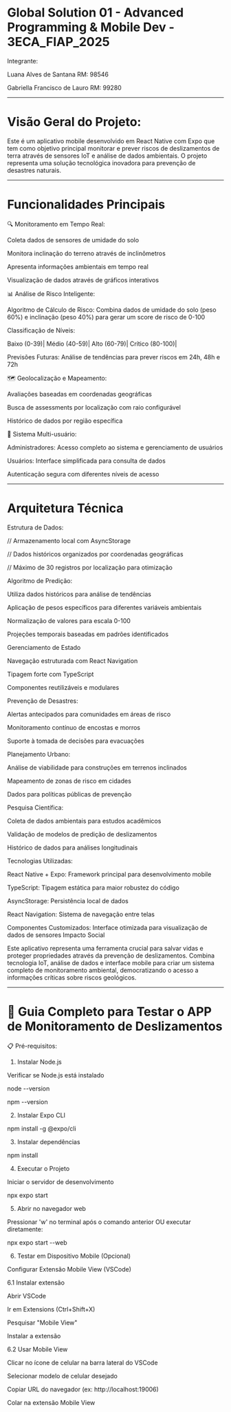 # Global Solution 01 - Advanced Programming & Mobile Dev - 3ECA_FIAP_2025 

Integrante:

Luana Alves de Santana RM: 98546


Gabriella Francisco de Lauro RM: 99280



________________________________________________________________


# Visão Geral do Projeto:

Este é um aplicativo mobile desenvolvido em React Native com Expo que tem como objetivo principal monitorar e prever riscos de deslizamentos de terra através de sensores IoT e análise de dados ambientais. O projeto representa uma solução tecnológica inovadora para prevenção de desastres naturais.

________________________________________________________________


# Funcionalidades Principais


🔍 Monitoramento em Tempo Real:

Coleta dados de sensores de umidade do solo

Monitora inclinação do terreno através de inclinômetros

Apresenta informações ambientais em tempo real

Visualização de dados através de gráficos interativos


📊 Análise de Risco Inteligente:

Algoritmo de Cálculo de Risco: Combina dados de umidade do solo (peso 60%) e inclinação (peso 40%) para gerar um score de risco de 0-100

Classificação de Níveis:

Baixo (0-39)|
Médio (40-59)|
Alto (60-79)|
Crítico (80-100)|

Previsões Futuras: Análise de tendências para prever riscos em 24h, 48h e 72h

🗺️ Geolocalização e Mapeamento:

Avaliações baseadas em coordenadas geográficas

Busca de assessments por localização com raio configurável

Histórico de dados por região específica

👥 Sistema Multi-usuário:

Administradores: Acesso completo ao sistema e gerenciamento de usuários

Usuários: Interface simplificada para consulta de dados

Autenticação segura com diferentes níveis de acesso

________________________________________________________________


# Arquitetura Técnica


Estrutura de Dados:

// Armazenamento local com AsyncStorage

// Dados históricos organizados por coordenadas geográficas

// Máximo de 30 registros por localização para otimização

Algoritmo de Predição:

Utiliza dados históricos para análise de tendências

Aplicação de pesos específicos para diferentes variáveis ambientais

Normalização de valores para escala 0-100

Projeções temporais baseadas em padrões identificados

Gerenciamento de Estado

Navegação estruturada com React Navigation

Tipagem forte com TypeScript

Componentes reutilizáveis e modulares

Prevenção de Desastres:

Alertas antecipados para comunidades em áreas de risco

Monitoramento contínuo de encostas e morros

Suporte à tomada de decisões para evacuações

Planejamento Urbano:

Análise de viabilidade para construções em terrenos inclinados

Mapeamento de zonas de risco em cidades

Dados para políticas públicas de prevenção

Pesquisa Científica:

Coleta de dados ambientais para estudos acadêmicos

Validação de modelos de predição de deslizamentos

Histórico de dados para análises longitudinais

Tecnologias Utilizadas:

React Native + Expo: Framework principal para desenvolvimento mobile

TypeScript: Tipagem estática para maior robustez do código

AsyncStorage: Persistência local de dados

React Navigation: Sistema de navegação entre telas

Componentes Customizados: Interface otimizada para visualização de dados de sensores
Impacto Social

Este aplicativo representa uma ferramenta crucial para salvar vidas e proteger propriedades através da prevenção de deslizamentos. Combina tecnologia IoT, análise de dados e interface mobile para criar um sistema completo de monitoramento ambiental, democratizando o acesso a informações críticas sobre riscos geológicos.

________________________________________________________________


# 🧪 Guia Completo para Testar o APP de Monitoramento de Deslizamentos


📋 Pré-requisitos:

1. Instalar Node.js
   
Verificar se Node.js está instalado

node --version

npm --version

2. Instalar Expo CLI

npm install -g @expo/cli

3. Instalar dependências
   
npm install

4. Executar o Projeto
   
Iniciar o servidor de desenvolvimento

npx expo start


5. Abrir no navegador web
 
 Pressionar 'w' no terminal após o comando anterior OU executar diretamente:

npx expo start --web

6. Testar em Dispositivo Mobile (Opcional)

Configurar Extensão Mobile View (VSCode)

6.1 Instalar extensão

Abrir VSCode

Ir em Extensions (Ctrl+Shift+X)

Pesquisar "Mobile View"

Instalar a extensão

6.2 Usar Mobile View

Clicar no ícone de celular na barra lateral do VSCode

Selecionar modelo de celular desejado

Copiar URL do navegador (ex: http://localhost:19006)

Colar na extensão Mobile View







